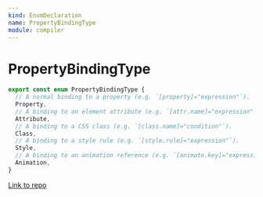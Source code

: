 ```yaml
---
kind: EnumDeclaration
name: PropertyBindingType
module: compiler
---
```


# PropertyBindingType

```ts
export const enum PropertyBindingType {
  // A normal binding to a property (e.g. `[property]="expression"`).
  Property,
  // A binding to an element attribute (e.g. `[attr.name]="expression"`).
  Attribute,
  // A binding to a CSS class (e.g. `[class.name]="condition"`).
  Class,
  // A binding to a style rule (e.g. `[style.rule]="expression"`).
  Style,
  // A binding to an animation reference (e.g. `[animate.key]="expression"`).
  Animation,
}
```

[Link to repo](https://github.com/timdeschryver/angular/blob/master/packages/compiler/src/template_parser/template_ast.ts#L66-L77)
